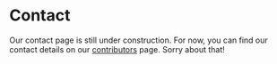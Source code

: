 # Contact

Our contact page is still under construction. For now, you can find our contact details on our [contributors](https://protogencollection.titusstudios.net/contributors) page. Sorry about that!